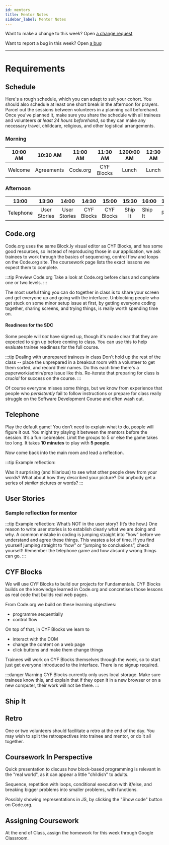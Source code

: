 ```yaml
---
id: mentors
title: Mentor Notes
sidebar_label: Mentor Notes
---
```


Want to make a change to this week? Open [a change request](https://github.com/CodeYourFuture/syllabus/issues/new?assignees=&labels=enhancement&template=change-request.md&title=)

Want to report a bug in this week? Open [a bug](https://github.com/CodeYourFuture/syllabus/issues/new?assignees=&labels=bug&template=bug-report.md&title=)

---

# Requirements

## Schedule

Here's a rough schedule, which you can adapt to suit your cohort. You should also schedule at least one short break in the afternoon for prayers. Parcel out the sessions between volunteers in a planning call beforehand. Once you've planned it, make sure you share the schedule with all trainees and volunteers _at least 24 hours beforehand_, so they can make any necessary travel, childcare, religious, and other logistical arrangements.

### Morning

| 10:00 AM |  10:30 AM  | 11:00 AM |  11:30 AM  | 1200:00 AM | 12:30 AM |
| :------: | :--------: | :------: | :--------: | :--------: | :------: |
| Welcome  | Agreements | Code.org | CYF Blocks |   Lunch    |  Lunch   |

### Afternoon

|   13:00   |    13:30     |    14:00     |   14:30    |   15:00    |  15:30  | 16:00   | 16:30 |
| :-------: | :----------: | :----------: | :--------: | :--------: | :-----: | ------- | ----- |
| Telephone | User Stories | User Stories | CYF Blocks | CYF Blocks | Ship It | Ship It | Retro |

## Code.org

Code.org uses the same Block.ly visual editor as CYF Blocks, and has some good resources, so instead of reproducing those in our application, we ask trainees to work through the basics of sequencing, control flow and loops on the Code.org site. The coursework page lists the exact lessons we expect them to complete.

:::tip Preview Code.org
Take a look at Code.org before class and complete one or two levels.
:::

The most useful thing you can do together in class is to share your screen and get everyone up and going with the interface. Unblocking people who get stuck on some minor setup issue at first, by getting everyone coding together, sharing screens, and trying things, is really worth spending time on.

#### Readiness for the SDC

Some people will _not_ have signed up, though it's made clear that they are expected to sign up before coming to class. You can use this to help evaluate trainee readiness for the full course.

:::tip Dealing with unprepared trainees in class
Don't hold up the rest of the class -- place the unprepared in a breakout room with a volunteer to get them sorted, and record their names. Do this each time there's a paperwork/admin/prep issue like this. Re-iterate that preparing for class is _crucial_ for success on the course.
:::

Of course everyone misses some things, but we know from experience that people who _persistently_ fail to follow instructions or prepare for class really struggle on the Software Development Course and often wash out.

## Telephone

Play the default game! You don’t need to explain what to do, people will figure it out. You might try playing it between the mentors before the session. It’s a fun icebreaker. Limit the groups to 5 or else the game takes too long. It takes **10 minutes** to play with **5 people**.

Now come back into the main room and lead a reflection.

:::tip Example reflection:

Was it surprising (and hilarious) to see what other people drew from your words? What about how they described your picture? Did anybody get a series of _similar_ pictures or words?
:::

## User Stories

### Sample reflection for mentor

:::tip Example reflection:
What’s NOT in the user story? (It’s the how.) One reason to write user stories is to establish clearly what we are doing and why. A common mistake in coding is jumping straight into “how” before we understand and agree these things. This wastes a lot of time. If you find yourself jumping straight to “how” or “jumping to conclusions”, check yourself! Remember the telephone game and how absurdly wrong things can go.
:::

## CYF Blocks

We will use CYF Blocks to build our projects for Fundamentals. CYF Blocks builds on the knowledge learned in Code.org and concretises those lessons as real code that builds real web pages.

From Code.org we build on these learning objectives:

- programme sequentially
- control flow

On top of that, in CYF Blocks we learn to

- interact with the DOM
- change the content on a web page
- click buttons and make them change things

Trainees will work on CYF Blocks themselves through the week, so to start just get everyone introduced to the interface. There is no signup required.

:::danger Warning
CYF Blocks currently only uses local storage. Make sure trainees know this, and explain that if they open it in a new browser or on a new computer, their work will not be there.
:::

## Ship It

## Retro

One or two volunteers should facilitate a retro at the end of the day. You may wish to split the retrospectives into trainee and mentor, or do it all together.

## Coursework In Perspective

Quick presentation to discuss how block-based programming is relevant in the "real world", as it can appear a little "childish" to adults.

Sequence, repetition with loops, conditional execution with if/else, and breaking bigger problems into smaller problems, with functions.

Possibly showing representations in JS, by clicking the "Show code" button on Code.org.

## Assigning Coursework

At the end of Class, assign the homework for this week through Google Classroom.
